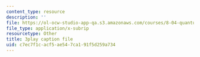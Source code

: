 ```yaml
---
content_type: resource
description: ''
file: https://ol-ocw-studio-app-qa.s3.amazonaws.com/courses/8-04-quantum-physics-i-spring-2013/c7ec7f1cacf5ae547ca191f5d259a734_H5m39G-FAwE.srt
file_type: application/x-subrip
resourcetype: Other
title: 3play caption file
uid: c7ec7f1c-acf5-ae54-7ca1-91f5d259a734
---
```

